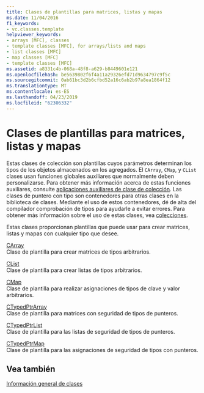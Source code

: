 ```yaml
---
title: Clases de plantillas para matrices, listas y mapas
ms.date: 11/04/2016
f1_keywords:
- vc.classes.template
helpviewer_keywords:
- arrays [MFC], classes
- template classes [MFC], for arrays/lists and maps
- list classes [MFC]
- map classes [MFC]
- template classes [MFC]
ms.assetid: a8331c4b-068a-48f8-a629-b8449601e121
ms.openlocfilehash: be5639802f6f4a11a29326efd71d9634797c9f5c
ms.sourcegitcommit: 0ab61bc3d2b6cfbd52a16c6ab2b97a8ea1864f12
ms.translationtype: MT
ms.contentlocale: es-ES
ms.lasthandoff: 04/23/2019
ms.locfileid: "62306332"
---
```

# <a name="template-classes-for-arrays-lists-and-maps"></a>Clases de plantillas para matrices, listas y mapas

Estas clases de colección son plantillas cuyos parámetros determinan los tipos de los objetos almacenados en los agregados. El `CArray`, `CMap`, y `CList` clases usan funciones globales auxiliares que normalmente deben personalizarse. Para obtener más información acerca de estas funciones auxiliares, consulte [aplicaciones auxiliares de clase de colección](../mfc/reference/collection-class-helpers.md). Las clases de puntero con tipo son contenedores para otras clases en la biblioteca de clases. Mediante el uso de estos contenedores, dé de alta del compilador comprobación de tipos para ayudarle a evitar errores. Para obtener más información sobre el uso de estas clases, vea [colecciones](../mfc/collections.md).

Estas clases proporcionan plantillas que puede usar para crear matrices, listas y mapas con cualquier tipo que desee.

[CArray](../mfc/reference/carray-class.md)<br/>
Clase de plantilla para crear matrices de tipos arbitrarios.

[CList](../mfc/reference/clist-class.md)<br/>
Clase de plantilla para crear listas de tipos arbitrarios.

[CMap](../mfc/reference/cmap-class.md)<br/>
Clase de plantilla para realizar asignaciones de tipos de clave y valor arbitrarios.

[CTypedPtrArray](../mfc/reference/ctypedptrarray-class.md)<br/>
Clase de plantilla para matrices con seguridad de tipos de punteros.

[CTypedPtrList](../mfc/reference/ctypedptrlist-class.md)<br/>
Clase de plantilla para las listas de seguridad de tipos de punteros.

[CTypedPtrMap](../mfc/reference/ctypedptrmap-class.md)<br/>
Clase de plantilla para las asignaciones de seguridad de tipos con punteros.

## <a name="see-also"></a>Vea también

[Información general de clases](../mfc/class-library-overview.md)

